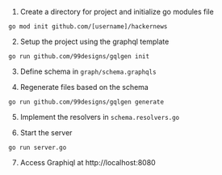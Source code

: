 1. Create a directory for project and initialize go modules file

`go mod init github.com/[username]/hackernews`

2. Setup the project using the graphql template

`go run github.com/99designs/gqlgen init`

3. Define schema in `graph/schema.graphqls`

4. Regenerate files based on the schema

`go run github.com/99designs/gqlgen generate`

5. Implement the resolvers in `schema.resolvers.go`

6. Start the server

`go run server.go`

7. Access Graphiql at http://localhost:8080
